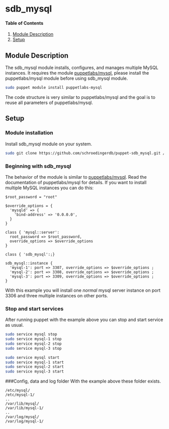 # sdb_mysql

#### Table of Contents

1. [Module Description](#module-description)
2. [Setup](#setup)

## Module Description

The sdb_mysql module installs, configures, and manages multiple MySQL instances. 
It requires the module [puppetlabs/mysql](https://forge.puppetlabs.com/puppetlabs/mysql),
please install the puppetlabs/mysql module before using sdb_mysql module.
```sh
sudo puppet module install puppetlabs-mysql
```
The code structure is very similar to puppetlabs/mysql and the goal is to reuse all parameters of puppetlabs/mysql.

## Setup
### Module installation
Install sdb_mysql module on your system.
```sh
sudo git clone https://github.com/schroedingerdb/puppet-sdb_mysql.git /etc/puppet/modules/sdb_mysql
```

### Beginning with sdb_mysql

The behavior of the module is similar to [puppetlabs/mysql](https://forge.puppetlabs.com/puppetlabs/mysql). Read the documentation of puppetlabs/mysql for details.
If you want to install multiple MySQL instances you can do this:

```puppet
$root_password = "root"

$override_options = {
  'mysqld' => {
    'bind-address' => '0.0.0.0',
  }
}

class { 'mysql::server':
  root_password => $root_password,
  override_options => $override_options
}

class { 'sdb_mysql':;}

sdb_mysql::instance {
  'mysql-1': port => 3307, override_options => $override_options ;
  'mysql-2': port => 3308, override_options => $override_options ;
  'mysql-3': port => 3309, override_options => $override_options ;
}
```
With this example you will install one *normal* mysql server instance on port 3306 and three multiple instances on other ports.

### Stop and start services

After running puppet with the example above you can stop and start service as usual.
```sh
sudo service mysql stop
sudo service mysql-1 stop
sudo service mysql-2 stop
sudo service mysql-3 stop

sudo service mysql start
sudo service mysql-1 start
sudo service mysql-2 start
sudo service mysql-3 start
```

###Config, data and log folder
With the example above these folder exists.
```
/etc/mysql/
/etc/mysql-1/
..
/var/lib/mysql/
/var/lib/mysql-1/
..
/var/log/mysql/
/var/log/mysql-1/
```
